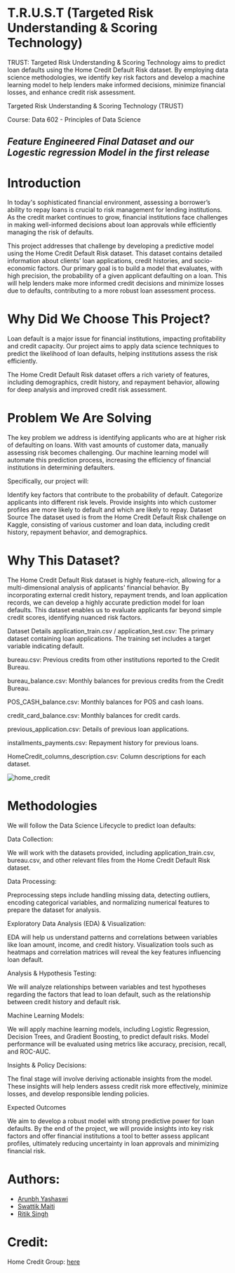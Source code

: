 # T.R.U.S.T (Targeted Risk Understanding & Scoring Technology)
TRUST: Targeted Risk Understanding &amp; Scoring Technology aims to predict loan defaults using the Home Credit Default Risk dataset. By employing data science methodologies, we identify key risk factors and develop a machine learning model to help lenders make informed decisions, minimize financial losses, and enhance credit risk assessment.

Targeted Risk Understanding & Scoring Technology (TRUST)

Course: Data 602 - Principles of Data Science

## _*Feature Engineered Final Dataset and our Logestic regression Model in the first release*_

# Introduction

In today's sophisticated financial environment, assessing a borrower’s ability to repay loans is crucial to risk management for lending institutions. As the credit market continues to grow, financial institutions face challenges in making well-informed decisions about loan approvals while efficiently managing the risk of defaults.

This project addresses that challenge by developing a predictive model using the Home Credit Default Risk dataset. This dataset contains detailed information about clients’ loan applications, credit histories, and socio-economic factors. Our primary goal is to build a model that evaluates, with high precision, the probability of a given applicant defaulting on a loan. This will help lenders make more informed credit decisions and minimize losses due to defaults, contributing to a more robust loan assessment process.

# Why Did We Choose This Project?

Loan default is a major issue for financial institutions, impacting profitability and credit capacity. Our project aims to apply data science techniques to predict the likelihood of loan defaults, helping institutions assess the risk efficiently.

The Home Credit Default Risk dataset offers a rich variety of features, including demographics, credit history, and repayment behavior, allowing for deep analysis and improved credit risk assessment.

# Problem We Are Solving

The key problem we address is identifying applicants who are at higher risk of defaulting on loans. With vast amounts of customer data, manually assessing risk becomes challenging. Our machine learning model will automate this prediction process, increasing the efficiency of financial institutions in determining defaulters.

Specifically, our project will:

Identify key factors that contribute to the probability of default.
Categorize applicants into different risk levels.
Provide insights into which customer profiles are more likely to default and which are likely to repay.
Dataset Source
The dataset used is from the Home Credit Default Risk challenge on Kaggle, consisting of various customer and loan data, including credit history, repayment behavior, and demographics.

# Why This Dataset?

The Home Credit Default Risk dataset is highly feature-rich, allowing for a multi-dimensional analysis of applicants' financial behavior. By incorporating external credit history, repayment trends, and loan application records, we can develop a highly accurate prediction model for loan defaults. This dataset enables us to evaluate applicants far beyond simple credit scores, identifying nuanced risk factors.

Dataset Details
application_train.csv / application_test.csv: The primary dataset containing loan applications. The training set includes a target variable indicating default.

bureau.csv: Previous credits from other institutions reported to the Credit Bureau.

bureau_balance.csv: Monthly balances for previous credits from the Credit Bureau.

POS_CASH_balance.csv: Monthly balances for POS and cash loans.

credit_card_balance.csv: Monthly balances for credit cards.

previous_application.csv: Details of previous loan applications.

installments_payments.csv: Repayment history for previous loans.

HomeCredit_columns_description.csv: Column descriptions for each dataset.


![home_credit](https://github.com/user-attachments/assets/7b53c443-7b00-4804-b28b-e086bed65ce8)

# Methodologies

We will follow the Data Science Lifecycle to predict loan defaults:

Data Collection:

We will work with the datasets provided, including application_train.csv, bureau.csv, and other relevant files from the Home Credit Default Risk dataset.

Data Processing:

Preprocessing steps include handling missing data, detecting outliers, encoding categorical variables, and normalizing numerical features to prepare the dataset for analysis.

Exploratory Data Analysis (EDA) & Visualization:

EDA will help us understand patterns and correlations between variables like loan amount, income, and credit history. Visualization tools such as heatmaps and correlation matrices will reveal the key features influencing loan default.

Analysis & Hypothesis Testing:

We will analyze relationships between variables and test hypotheses regarding the factors that lead to loan default, such as the relationship between credit history and default risk.

Machine Learning Models:

We will apply machine learning models, including Logistic Regression, Decision Trees, and Gradient Boosting, to predict default risks. Model performance will be evaluated using metrics like accuracy, precision, recall, and ROC-AUC.

Insights & Policy Decisions:

The final stage will involve deriving actionable insights from the model. These insights will help lenders assess credit risk more effectively, minimize losses, and develop responsible lending policies.

Expected Outcomes

We aim to develop a robust model with strong predictive power for loan defaults. By the end of the project, we will provide insights into key risk factors and offer financial institutions a tool to better assess applicant profiles, ultimately reducing uncertainty in loan approvals and minimizing financial risk.

# Authors: 

* [Arunbh Yashaswi](https://github.com/kautilyaa)
* [Swattik Maiti](https://github.com/PerciValXIII)
* [Ritik Singh](https://github.com/Ritik294)

# Credit:

Home Credit Group: [here](https://www.kaggle.com/organizations/home-credit-group)

